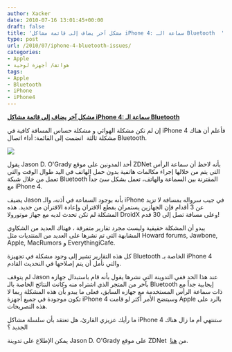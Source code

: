 ```yaml
---
author: Xacker
date: 2010-07-16 13:01:45+00:00
draft: false
title: 'مشكل آخر يضاف إلى قائمة مشاكل iPhone 4: سماعة الـ Bluetooth  '
type: post
url: /2010/07/iphone-4-bluetooth-issues/
categories:
- Apple
- هواتف/ أجهزة لوحية
tags:
- Apple
- Bluetooth
- iPhone
- iPhone4
---
```


**[مشكل آخر يضاف إلى قائمة مشاكل iPhone 4: سماعة الـ Bluetooth](https://www.it-scoop.com/2010/07/iphone-4-bluetooth-issues/ )**




إن لم تكن مشكلة الهوائي و مشكلة حساس المسافة كافية في iPhone 4 فأعلم أن هناك مشكلة ثالثة  انضمت إلى القائمة: أداء اتصال Bluetooth.




[![](http://i.zdnet.com/blogs/jawbone-icon-table-300.jpg)
](https://www.it-scoop.com/2010/07/iphone-4-bluetooth-issues/ )


يقول Jason D. O'Grady أحد المدونين على موقع ZDNet بأنه لاحظ أن سماعة الرأس التي يتم من خلالها إجراء مكالمات هاتفية بدون حمل الهاتف في اليد طوال الوقت والتي تعمل من خلال شبكة Bluetooth المقترنة بين السماعة والهاتف، تعمل بشكل سئ جداً مع iPhone 4.

يضيف Jason بأنه بوجود السماعة في أذنه، والـ iPhone في جيب سرواله بمسافة لا تزيد عن 3 أقدام فإن الجهازين يستمران بقطع الاقتران وإعادة الاقتران من جديد. هذه المشكلة لم تكن تحدث لديه مع جهاز موتورولا DroidX وعلى مسافة تصل إلى 30 قدم!

يبدو أن المشكلة حقيقية وليست مجرد تقارير متفرقة ، فهناك العديد من الشكاوي المشابهة التي تم نشرها على العديد من المنتديات مثل Howard forums, Jawbone, Apple, MacRumors و EverythingiCafe.

كل هذه التقارير تشير إلى وجود مشكلة في تجهيزة Bluetooth الخاصة بـ iPhone 4 والتي نأمل أن يتم إصلاحها في التحديث القادم.

لم يتوقف Jason عند هذا الحد ففي التدوينة التي نشرها يقول بأنه قام باستبدال جهازه بآخر من المتجر الذي اشتراه منه وكانت النتائج الخاصة بالـ Bluetooth إيجابية جداً مع ذات سماعة الرأس المستخدمة مع جهازه السابق، فعلى ما يبدو بأن هذه المشكلة ربما لا تكون موجودة في جميع أجهزة iPhone 4 وسيتضح الأمر أكثر لو قامت Apple بالرد على هذه التصريحات.

ما رأيك عزيزي القارئ، هل تعتقد بأن سلسلة مشاكل iPhone 4 ستنتهي أم ما زال هناك الجديد ؟

يمكن الإطلاع على تدوينة Jason D. O'Grady على موقع ZDNet  من [هنا](http://www.zdnet.com/blog/apple/add-bluetooth-to-the-iphone-4-list-of-woe-updated-2x/7588?tag=nl.e539).

